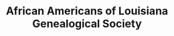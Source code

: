 ---
layout: repo
title: "African Americans of Louisiana Genealogical Society"
id: 24787
permalink: repos/24787/
---